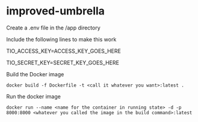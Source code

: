 # improved-umbrella

Create a .env file in the /app directory

Include the following lines to make this work

TIO_ACCESS_KEY=ACCESS_KEY_GOES_HERE

TIO_SECRET_KEY=SECRET_KEY_GOES_HERE

Build the Docker image

`docker build -f Dockerfile -t <call it whatever you want>:latest .`

Run the docker image

`docker run --name <name for the container in running state> -d -p 8000:8000 <whatever you called the image in the build command>:latest`
